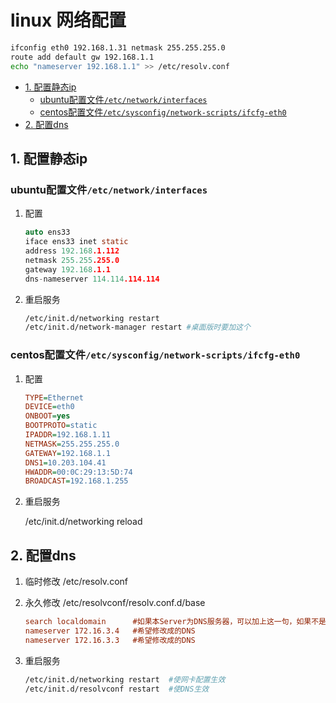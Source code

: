 # linux 网络配置

```bash
ifconfig eth0 192.168.1.31 netmask 255.255.255.0
route add default gw 192.168.1.1
echo "nameserver 192.168.1.1" >> /etc/resolv.conf
```

- [1. 配置静态ip](#1-配置静态ip)
  - [ubuntu配置文件`/etc/network/interfaces`](#ubuntu配置文件etcnetworkinterfaces)
  - [centos配置文件`/etc/sysconfig/network-scripts/ifcfg-eth0`](#centos配置文件etcsysconfignetwork-scriptsifcfg-eth0)
- [2. 配置dns](#2-配置dns)

## 1. 配置静态ip

### ubuntu配置文件`/etc/network/interfaces`

1. 配置

    ```c
    auto ens33
    iface ens33 inet static
    address 192.168.1.112
    netmask 255.255.255.0
    gateway 192.168.1.1
    dns-nameserver 114.114.114.114
    ```

2. 重启服务

    ```bash
    /etc/init.d/networking restart
    /etc/init.d/network-manager restart #桌面版时要加这个
    ```

### centos配置文件`/etc/sysconfig/network-scripts/ifcfg-eth0`

1. 配置

    ```ini
    TYPE=Ethernet
    DEVICE=eth0
    ONBOOT=yes
    BOOTPROTO=static
    IPADDR=192.168.1.11
    NETMASK=255.255.255.0
    GATEWAY=192.168.1.1
    DNS1=10.203.104.41
    HWADDR=00:0C:29:13:5D:74
    BROADCAST=192.168.1.255
    ```

2. 重启服务

    /etc/init.d/networking reload

## 2. 配置dns

1. 临时修改 /etc/resolv.conf
2. 永久修改 /etc/resolvconf/resolv.conf.d/base

    ```ini
    search localdomain      #如果本Server为DNS服务器，可以加上这一句，如果不是，可以不加
    nameserver 172.16.3.4   #希望修改成的DNS
    nameserver 172.16.3.3   #希望修改成的DNS
    ```

3. 重启服务

    ```bash
    /etc/init.d/networking restart  #使网卡配置生效
    /etc/init.d/resolvconf restart  #使DNS生效
    ```
